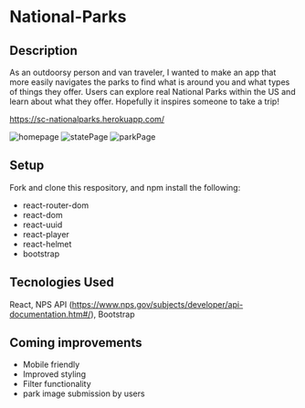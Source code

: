 # National-Parks

## Description
As an outdoorsy person and van traveler, I wanted to make an app that more easily navigates the parks to find what is around you and what types of things they offer. Users can explore real National Parks within the US and learn about what they offer. Hopefully it inspires someone to take a trip!

https://sc-nationalparks.herokuapp.com/

![homepage](https://i.imgur.com/2QRWq3A.png)
![statePage](https://i.imgur.com/l2Ud4jY.png)
![parkPage](https://i.imgur.com/4WVshwe.png)

## Setup
Fork and clone this respository, and npm install the following: 
- react-router-dom
- react-dom
- react-uuid
- react-player
- react-helmet
- bootstrap

## Tecnologies Used
React, NPS API (https://www.nps.gov/subjects/developer/api-documentation.htm#/), Bootstrap

## Coming improvements
- Mobile friendly
- Improved styling
- Filter functionality
- park image submission by users
